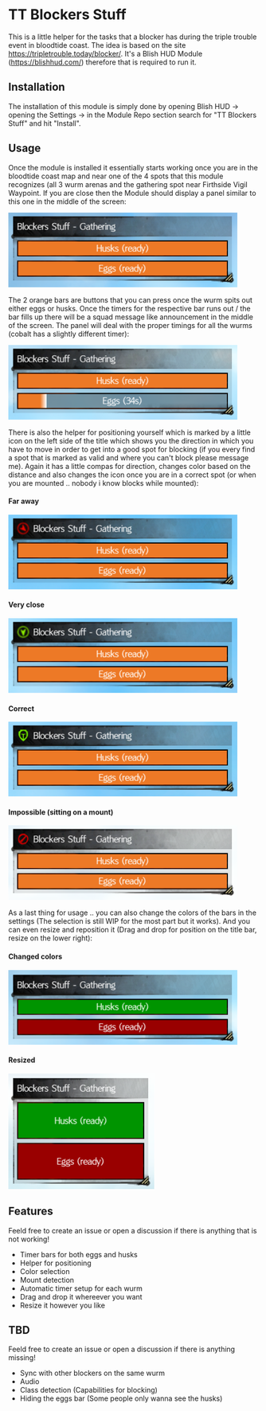 ﻿# TT Blockers Stuff

This is a little helper for the tasks that a blocker has during the triple trouble event in bloodtide coast. The idea is based on the site https://tripletrouble.today/blocker/. It's a Blish HUD Module (https://blishhud.com/) therefore that is required to run it.

## Installation

The installation of this module is simply done by opening Blish HUD -> opening the Settings -> in the Module Repo section search for "TT Blockers Stuff" and hit "Install".

## Usage

Once the module is installed it essentially starts working once you are in the bloodtide coast map and near one of the 4 spots that this module recognizes (all 3 wurm arenas and the gathering spot near Firthside Vigil Waypoint. If you are close then the Module should display a panel similar to this one in the middle of the screen:

![Default Panel look](./docs/images/panel_default.png)

The 2 orange bars are buttons that you can press once the wurm spits out either eggs or husks. Once the timers for the respective bar runs out / the bar fills up there will be a squad message like announcement in the middle of the screen. The panel will deal with the proper timings for all the wurms (cobalt has a slightly different timer):

![Panel with the eggs timer activated](./docs/images/panel_active.png)

There is also the helper for positioning yourself which is marked by a little icon on the left side of the title which shows you the direction in which you have to move in order to get into a good spot for blocking (if you every find a spot that is marked as valid and where you can't block please message me). Again it has a little compas for direction, changes color based on the distance and also changes the icon once you are in a correct spot (or when you are mounted .. nobody i know blocks while mounted):

#### Far away
![Panel whilst being far away](./docs/images/panel_positionhelper_far.png)
#### Very close
![Panel whilst being very close](./docs/images/panel_positionhelper_close.png)
#### Correct
![Panel when you are in the perfect spot](./docs/images/panel_positionhelper_correct.png)
#### Impossible (sitting on a mount)
![Panel when you are sitting on a mount](./docs/images/panel_positionhelper_impossible.png)

As a last thing for usage .. you can also change the colors of the bars in the settings (The selection is still WIP for the most part but it works). And you can even resize and reposition it (Drag and drop for position on the title bar, resize on the lower right):

#### Changed colors
![Panel with changed colors](./docs/images/panel_colors.png)
#### Resized
![Panel resized](./docs/images/panel_resized.png)

## Features

Feeld free to create an issue or open a discussion if there is anything that is not working!

- Timer bars for both eggs and husks
- Helper for positioning
- Color selection
- Mount detection
- Automatic timer setup for each wurm
- Drag and drop it whereever you want
- Resize it however you like

## TBD 

Feeld free to create an issue or open a discussion if there is anything missing!
- Sync with other blockers on the same wurm
- Audio
- Class detection (Capabilities for blocking)
- Hiding the eggs bar (Some people only wanna see the husks)
